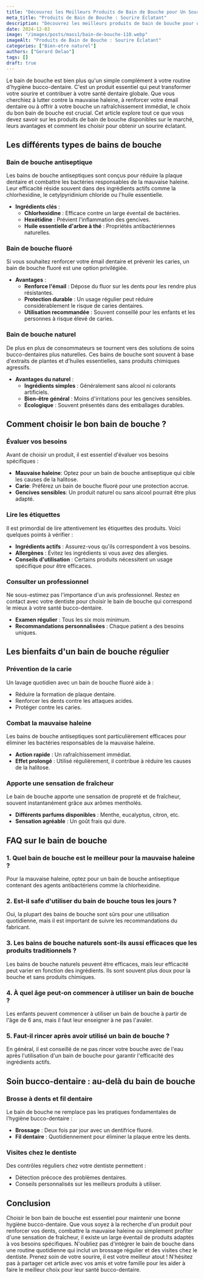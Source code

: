 ```yaml
---
title: "Découvrez les Meilleurs Produits de Bain de Bouche pour Un Sourire Éclatant"
meta_title: "Produits de Bain de Bouche : Sourire Éclatant"
description: "Découvrez les meilleurs produits de bain de bouche pour un sourire éclatant et des conseils pratiques pour choisir celui qu'il vous faut."
date: 2024-12-03
image: "/images/posts/mass1/bain-de-bouche-110.webp"
imageAlt: "Produits de Bain de Bouche : Sourire Éclatant"
categories: ["Bien-etre naturel"]
authors: ["Gerard Delao"]
tags: []
draft: true
---
```


Le bain de bouche est bien plus qu'un simple complément à votre routine d'hygiène bucco-dentaire. C'est un produit essentiel qui peut transformer votre sourire et contribuer à votre santé dentaire globale. Que vous cherchiez à lutter contre la mauvaise haleine, à renforcer votre émail dentaire ou à offrir à votre bouche un rafraîchissement immédiat, le choix du bon bain de bouche est crucial. Cet article explore tout ce que vous devez savoir sur les produits de bain de bouche disponibles sur le marché, leurs avantages et comment les choisir pour obtenir un sourire éclatant.

## Les différents types de bains de bouche

### Bain de bouche antiseptique

Les bains de bouche antiseptiques sont conçus pour réduire la plaque dentaire et combattre les bactéries responsables de la mauvaise haleine. Leur efficacité réside souvent dans des ingrédients actifs comme la chlorhexidine, le cetylpyridinium chloride ou l'huile essentielle.

- **Ingrédients clés** :
  - **Chlorhexidine** : Efficace contre un large éventail de bactéries.
  - **Hexétidine** : Prévient l'inflammation des gencives.
  - **Huile essentielle d'arbre à thé** : Propriétés antibactériennes naturelles.

### Bain de bouche fluoré

Si vous souhaitez renforcer votre émail dentaire et prévenir les caries, un bain de bouche fluoré est une option privilégiée. 

- **Avantages** :
  - **Renforce l'émail** : Dépose du fluor sur les dents pour les rendre plus résistantes.
  - **Protection durable** : Un usage régulier peut réduire considérablement le risque de caries dentaires.
  - **Utilisation recommandée** : Souvent conseillé pour les enfants et les personnes à risque élevé de caries.

### Bain de bouche naturel

De plus en plus de consommateurs se tournent vers des solutions de soins bucco-dentaires plus naturelles. Ces bains de bouche sont souvent à base d'extraits de plantes et d'huiles essentielles, sans produits chimiques agressifs.

- **Avantages du naturel** :
  - **Ingrédients simples** : Généralement sans alcool ni colorants artificiels.
  - **Bien-être général** : Moins d'irritations pour les gencives sensibles.
  - **Écologique** : Souvent présentés dans des emballages durables.

## Comment choisir le bon bain de bouche ?

### Évaluer vos besoins

Avant de choisir un produit, il est essentiel d'évaluer vos besoins spécifiques :

- **Mauvaise haleine**: Optez pour un bain de bouche antiseptique qui cible les causes de la halitose.
- **Carie**: Préférez un bain de bouche fluoré pour une protection accrue.
- **Gencives sensibles**: Un produit naturel ou sans alcool pourrait être plus adapté.

### Lire les étiquettes

Il est primordial de lire attentivement les étiquettes des produits. Voici quelques points à vérifier :

- **Ingrédients actifs** : Assurez-vous qu'ils correspondent à vos besoins.
- **Allergènes** : Évitez les ingrédients si vous avez des allergies.
- **Conseils d'utilisation** : Certains produits nécessitent un usage spécifique pour être efficaces.

### Consulter un professionnel

Ne sous-estimez pas l'importance d'un avis professionnel. Restez en contact avec votre dentiste pour choisir le bain de bouche qui correspond le mieux à votre santé bucco-dentaire. 

- **Examen régulier** : Tous les six mois minimum.
- **Recommandations personnalisées** : Chaque patient a des besoins uniques.

## Les bienfaits d'un bain de bouche régulier

### Prévention de la carie

Un lavage quotidien avec un bain de bouche fluoré aide à :

- Réduire la formation de plaque dentaire.
- Renforcer les dents contre les attaques acides.
- Protéger contre les caries.

### Combat la mauvaise haleine

Les bains de bouche antiseptiques sont particulièrement efficaces pour éliminer les bactéries responsables de la mauvaise haleine. 

- **Action rapide** : Un rafraîchissement immédiat.
- **Effet prolongé** : Utilisé régulièrement, il contribue à réduire les causes de la halitose.

### Apporte une sensation de fraîcheur

Le bain de bouche apporte une sensation de propreté et de fraîcheur, souvent instantanément grâce aux arômes mentholés.

- **Différents parfums disponibles** : Menthe, eucalyptus, citron, etc.
- **Sensation agréable** : Un goût frais qui dure.

## FAQ sur le bain de bouche

### 1. Quel bain de bouche est le meilleur pour la mauvaise haleine ?
Pour la mauvaise haleine, optez pour un bain de bouche antiseptique contenant des agents antibactériens comme la chlorhexidine.

### 2. Est-il safe d'utiliser du bain de bouche tous les jours ?
Oui, la plupart des bains de bouche sont sûrs pour une utilisation quotidienne, mais il est important de suivre les recommandations du fabricant.

### 3. Les bains de bouche naturels sont-ils aussi efficaces que les produits traditionnels ?
Les bains de bouche naturels peuvent être efficaces, mais leur efficacité peut varier en fonction des ingrédients. Ils sont souvent plus doux pour la bouche et sans produits chimiques.

### 4. À quel âge peut-on commencer à utiliser un bain de bouche ?
Les enfants peuvent commencer à utiliser un bain de bouche à partir de l'âge de 6 ans, mais il faut leur enseigner à ne pas l'avaler.

### 5. Faut-il rincer après avoir utilisé un bain de bouche ?
En général, il est conseillé de ne pas rincer votre bouche avec de l'eau après l'utilisation d'un bain de bouche pour garantir l'efficacité des ingrédients actifs.

## Soin bucco-dentaire : au-delà du bain de bouche

### Brosse à dents et fil dentaire

Le bain de bouche ne remplace pas les pratiques fondamentales de l'hygiène bucco-dentaire :

- **Brossage** : Deux fois par jour avec un dentifrice fluoré.
- **Fil dentaire** : Quotidiennement pour éliminer la plaque entre les dents.
  
### Visites chez le dentiste

Des contrôles réguliers chez votre dentiste permettent :

- Détection précoce des problèmes dentaires.
- Conseils personnalisés sur les meilleurs produits à utiliser.

## Conclusion

Choisir le bon bain de bouche est essentiel pour maintenir une bonne hygiène bucco-dentaire. Que vous soyez à la recherche d'un produit pour renforcer vos dents, combattre la mauvaise haleine ou simplement profiter d'une sensation de fraîcheur, il existe un large éventail de produits adaptés à vos besoins spécifiques. N'oubliez pas d'intégrer le bain de bouche dans une routine quotidienne qui inclut un brossage régulier et des visites chez le dentiste. Prenez soin de votre sourire, il est votre meilleur atout ! N'hésitez pas à partager cet article avec vos amis et votre famille pour les aider à faire le meilleur choix pour leur santé bucco-dentaire.

